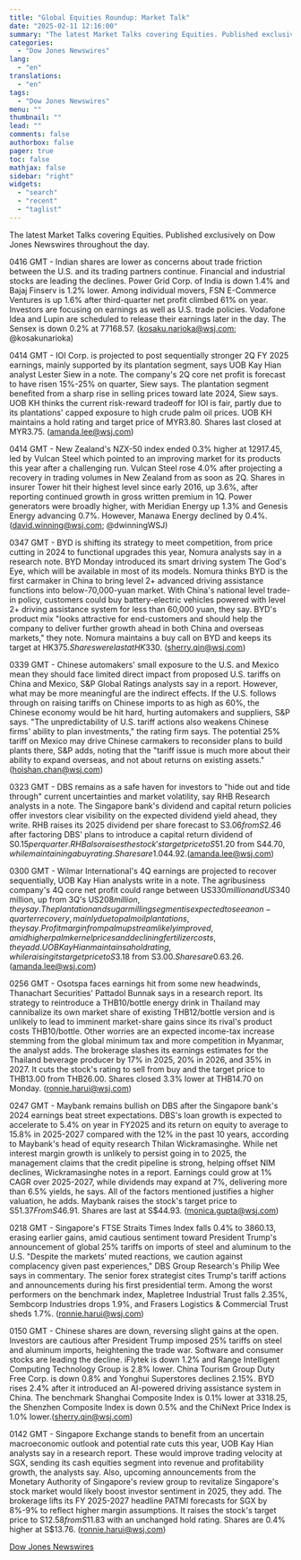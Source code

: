 ```yaml
---
title: "Global Equities Roundup: Market Talk"
date: "2025-02-11 12:16:00"
summary: "The latest Market Talks covering Equities. Published exclusively on Dow Jones Newswires throughout the day.0416 GMT - Indian shares are lower as concerns about trade friction between the U.S. and its trading partners continue. Financial and industrial stocks are leading the declines. Power Grid Corp. of India is down 1.4%..."
categories:
  - "Dow Jones Newswires"
lang:
  - "en"
translations:
  - "en"
tags:
  - "Dow Jones Newswires"
menu: ""
thumbnail: ""
lead: ""
comments: false
authorbox: false
pager: true
toc: false
mathjax: false
sidebar: "right"
widgets:
  - "search"
  - "recent"
  - "taglist"
---
```


The latest Market Talks covering Equities. Published exclusively on Dow Jones Newswires throughout the day.

0416 GMT - Indian shares are lower as concerns about trade friction between the U.S. and its trading partners continue. Financial and industrial stocks are leading the declines. Power Grid Corp. of India is down 1.4% and Bajaj Finserv is 1.2% lower. Among individual movers, FSN E-Commerce Ventures is up 1.6% after third-quarter net profit climbed 61% on year. Investors are focusing on earnings as well as U.S. trade policies. Vodafone Idea and Lupin are scheduled to release their earnings later in the day. The Sensex is down 0.2% at 77168.57. (kosaku.narioka@wsj.com; @kosakunarioka)

0414 GMT - IOI Corp. is projected to post sequentially stronger 2Q FY 2025 earnings, mainly supported by its plantation segment, says UOB Kay Hian analyst Lester Siew in a note. The company's 2Q core net profit is forecast to have risen 15%-25% on quarter, Siew says. The plantation segment benefited from a sharp rise in selling prices toward late 2024, Siew says. UOB KH thinks the current risk-reward tradeoff for IOI is fair, partly due to its plantations' capped exposure to high crude palm oil prices. UOB KH maintains a hold rating and target price of MYR3.80. Shares last closed at MYR3.75. (amanda.lee@wsj.com)

0414 GMT - New Zealand's NZX-50 index ended 0.3% higher at 12917.45, led by Vulcan Steel which pointed to an improving market for its products this year after a challenging run. Vulcan Steel rose 4.0% after projecting a recovery in trading volumes in New Zealand from as soon as 2Q. Shares in insurer Tower hit their highest level since early 2016, up 3.6%, after reporting continued growth in gross written premium in 1Q. Power generators were broadly higher, with Meridian Energy up 1.3% and Genesis Energy advancing 0.7%. However, Manawa Energy declined by 0.4%. (david.winning@wsj.com; @dwinningWSJ)

0347 GMT - BYD is shifting its strategy to meet competition, from price cutting in 2024 to functional upgrades this year, Nomura analysts say in a research note. BYD Monday introduced its smart driving system The God's Eye, which will be available in most of its models. Nomura thinks BYD is the first carmaker in China to bring level 2+ advanced driving assistance functions into below-70,000-yuan market. With China's national level trade-in policy, customers could buy battery-electric vehicles powered with level 2+ driving assistance system for less than 60,000 yuan, they say. BYD's product mix "looks attractive for end-customers and should help the company to deliver further growth ahead in both China and overseas markets," they note. Nomura maintains a buy call on BYD and keeps its target at HK$375. Shares were last at HK$330. (sherry.qin@wsj.com)

0339 GMT - Chinese automakers' small exposure to the U.S. and Mexico mean they should face limited direct impact from proposed U.S. tariffs on China and Mexico, S&P Global Ratings analysts say in a report. However, what may be more meaningful are the indirect effects. If the U.S. follows through on raising tariffs on Chinese imports to as high as 60%, the Chinese economy would be hit hard, hurting automakers and suppliers, S&P says. "The unpredictability of U.S. tariff actions also weakens Chinese firms' ability to plan investments," the rating firm says. The potential 25% tariff on Mexico may drive Chinese carmakers to reconsider plans to build plants there, S&P adds, noting that the "tariff issue is much more about their ability to expand overseas, and not about returns on existing assets." (hoishan.chan@wsj.com)

0323 GMT - DBS remains as a safe haven for investors to "hide out and tide through" current uncertainties and market volatility, say RHB Research analysts in a note. The Singapore bank's dividend and capital return policies offer investors clear visibility on the expected dividend yield ahead, they write. RHB raises its 2025 dividend per share forecast to S$3.06 from S$2.46 after factoring DBS' plans to introduce a capital return dividend of S$0.15 per quarter. RHB also raises the stock's target price to S$51.20 from S$44.70, while maintaining a buy rating. Shares are 1.0% lower at S$44.92.(amanda.lee@wsj.com)

0300 GMT - Wilmar International's 4Q earnings are projected to recover sequentially, UOB Kay Hian analysts write in a note. The agribusiness company's 4Q core net profit could range between US$330 million and US$340 million, up from 3Q's US$208 million, they say. The plantation and sugar milling segment is expected to see an on-quarter recovery, mainly due to palm oil plantations, they say. Profit margin from palm upstream likely improved, amid higher palm kernel prices and declining fertilizer costs, they add. UOB Kay Hian maintains a hold rating, while raising its target price to S$3.18 from S$3.00. Shares are 0.6% higher at S$3.26.(amanda.lee@wsj.com)

0256 GMT - Osotspa faces earnings hit from some new headwinds, Thanachart Securities' Pattadol Bunnak says in a research report. Its strategy to reintroduce a THB10/bottle energy drink in Thailand may cannibalize its own market share of existing THB12/bottle version and is unlikely to lead to imminent market-share gains since its rival's product costs THB10/bottle. Other worries are an expected income-tax increase stemming from the global minimum tax and more competition in Myanmar, the analyst adds. The brokerage slashes its earnings estimates for the Thailand beverage producer by 17% in 2025, 20% in 2026, and 35% in 2027. It cuts the stock's rating to sell from buy and the target price to THB13.00 from THB26.00. Shares closed 3.3% lower at THB14.70 on Monday. (ronnie.harui@wsj.com)

0247 GMT - Maybank remains bullish on DBS after the Singapore bank's 2024 earnings beat street expectations. DBS's loan growth is expected to accelerate to 5.4% on year in FY2025 and its return on equity to average to 15.8% in 2025-2027 compared with the 12% in the past 10 years, according to Maybank's head of equity research Thilan Wickramasinghe. While net interest margin growth is unlikely to persist going in to 2025, the management claims that the credit pipeline is strong, helping offset NIM declines, Wickramasinghe notes in a report. Earnings could grow at 1% CAGR over 2025-2027, while dividends may expand at 7%, delivering more than 6.5% yields, he says. All of the factors mentioned justifies a higher valuation, he adds. Maybank raises the stock's target price to S$51.37 From S$46.91. Shares are last at S$44.93. (monica.gupta@wsj.com)

0218 GMT - Singapore's FTSE Straits Times Index falls 0.4% to 3860.13, erasing earlier gains, amid cautious sentiment toward President Trump's announcement of global 25% tariffs on imports of steel and aluminum to the U.S. "Despite the markets' muted reactions, we caution against complacency given past experiences," DBS Group Research's Philip Wee says in commentary. The senior forex strategist cites Trump's tariff actions and announcements during his first presidential term. Among the worst performers on the benchmark index, Mapletree Industrial Trust falls 2.35%, Sembcorp Industries drops 1.9%, and Frasers Logistics & Commercial Trust sheds 1.7%. (ronnie.harui@wsj.com)

0150 GMT - Chinese shares are down, reversing slight gains at the open. Investors are cautious after President Trump imposed 25% tariffs on steel and aluminum imports, heightening the trade war. Software and consumer stocks are leading the decline. iFlytek is down 1.2% and Range Intelligent Computing Technology Group is 2.8% lower. China Tourism Group Duty Free Corp. is down 0.8% and Yonghui Superstores declines 2.15%. BYD rises 2.4% after it introduced an AI-powered driving assistance system in China. The benchmark Shanghai Composite Index is 0.1% lower at 3318.25, the Shenzhen Composite Index is down 0.5% and the ChiNext Price Index is 1.0% lower.(sherry.qin@wsj.com)

0142 GMT - Singapore Exchange stands to benefit from an uncertain macroeconomic outlook and potential rate cuts this year, UOB Kay Hian analysts say in a research report. These would improve trading velocity at SGX, sending its cash equities segment into revenue and profitability growth, the analysts say. Also, upcoming announcements from the Monetary Authority of Singapore's review group to revitalize Singapore's stock market would likely boost investor sentiment in 2025, they add. The brokerage lifts its FY 2025-2027 headline PATMI forecasts for SGX by 8%-9% to reflect higher margin assumptions. It raises the stock's target price to S$12.58 from S$11.83 with an unchanged hold rating. Shares are 0.4% higher at S$13.76. (ronnie.harui@wsj.com)

[Dow Jones Newswires](https://www.tradingview.com/news/DJN_DN20250210012716:0/)
